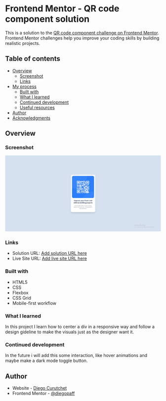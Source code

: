 # Frontend Mentor - QR code component solution

This is a solution to the [QR code component challenge on Frontend Mentor](https://www.frontendmentor.io/challenges/qr-code-component-iux_sIO_H). Frontend Mentor challenges help you improve your coding skills by building realistic projects. 

## Table of contents

- [Overview](#overview)
  - [Screenshot](#screenshot)
  - [Links](#links)
- [My process](#my-process)
  - [Built with](#built-with)
  - [What I learned](#what-i-learned)
  - [Continued development](#continued-development)
  - [Useful resources](#useful-resources)
- [Author](#author)
- [Acknowledgments](#acknowledgments)

## Overview

### Screenshot

![](./images/screenshot.jpg)


### Links

- Solution URL: [Add solution URL here](https://your-solution-url.com)
- Live Site URL: [Add live site URL here](https://your-live-site-url.com)



### Built with

- HTML5
- CSS
- Flexbox
- CSS Grid
- Mobile-first workflow


### What I learned

In this project I learn how to center a div in a responsive way and follow a design gideline to make the visuals just as the designer want it. 





### Continued development

In the future i will add this some interaction, like hover animations and maybe make a dark mode toggle button.


## Author

- Website - [Diego Curutchet](https://www.your-site.com)
- Frontend Mentor - [@diegopaff](https://www.frontendmentor.io/profile/diegopaff)

